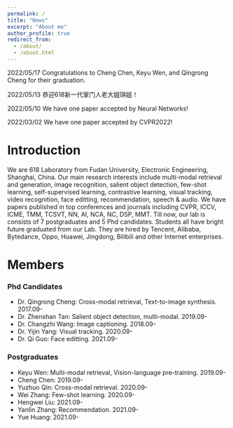 ```yaml
---
permalink: /
title: "News"
excerpt: "About me"
author_profile: true
redirect_from: 
  - /about/
  - /about.html
---
```


2022/05/17 Congratulations to Cheng Chen, Keyu Wen, and Qingrong Cheng for their graduation.

2022/05/13 恭迎618新一代掌门人老大姐琪姐！

2022/05/10 We have one paper accepted by Neural Networks!

2022/03/02 We have one paper accepted by CVPR2022!

Introduction
======
We are 618 Laboratory from Fudan University, Electronic Engineering, Shanghai, China. Our main research interests include multi-modal retrieval and generation, image recognition, salient object detection, few-shot learning, self-supervised learning, contrastive learning, visual tracking, video recognition, face editting, recommendation, speech & audio. We have papers published in top conferences and journals including CVPR, ICCV, ICME, TMM, TCSVT, NN, AI, NCA, NC, DSP, MMT. Till now, our lab is consists of 7 postgraduates and 5 Phd candidates. Students all have bright future graduated from our Lab. They are hired by Tencent, Alibaba, Bytedance, Oppo, Huawei, Jingdong, Bilibili and other Internet enterprises. 

Members
======

### Phd Candidates

* Dr. Qingrong Cheng: Cross-modal retrieval, Text-to-image synthesis. 2017.09-
* Dr. Zhenshan Tan: Salient object detection, multi-modal. 2019.09-
* Dr. Changzhi Wang: Image captioning. 2018.09-
* Dr. Yijin Yang: Visual tracking. 2020.09-
* Dr. Qi Guo: Face editting. 2021.09-

### Postgraduates

* Keyu Wen: Multi-modal retrieval, Vision-language pre-training. 2019.09-
* Cheng Chen: 2019.09-
* Yuzhuo Qin: Cross-modal retrieval. 2020.09-
* Wei Zhang: Few-shot learning. 2020.09-
* Hengwei Liu: 2021.09-
* Yanlin Zhang: Recommendation. 2021.09-
* Yue Huang: 2021.09-


<!-- Getting started
======
1. Register a GitHub account if you don't have one and confirm your e-mail (required!)
1. Fork [this repository](https://github.com/academicpages/academicpages.github.io) by clicking the "fork" button in the top right. 
1. Go to the repository's settings (rightmost item in the tabs that start with "Code", should be below "Unwatch"). Rename the repository "[your GitHub username].github.io", which will also be your website's URL.
1. Set site-wide configuration and create content & metadata (see below -- also see [this set of diffs](http://archive.is/3TPas) showing what files were changed to set up [an example site](https://getorg-testacct.github.io) for a user with the username "getorg-testacct")
1. Upload any files (like PDFs, .zip files, etc.) to the files/ directory. They will appear at https://[your GitHub username].github.io/files/example.pdf.  
1. Check status by going to the repository settings, in the "GitHub pages" section

Site-wide configuration
------
The main configuration file for the site is in the base directory in [_config.yml](https://github.com/academicpages/academicpages.github.io/blob/master/_config.yml), which defines the content in the sidebars and other site-wide features. You will need to replace the default variables with ones about yourself and your site's github repository. The configuration file for the top menu is in [_data/navigation.yml](https://github.com/academicpages/academicpages.github.io/blob/master/_data/navigation.yml). For example, if you don't have a portfolio or blog posts, you can remove those items from that navigation.yml file to remove them from the header. 

Create content & metadata
------
For site content, there is one markdown file for each type of content, which are stored in directories like _publications, _talks, _posts, _teaching, or _pages. For example, each talk is a markdown file in the [_talks directory](https://github.com/academicpages/academicpages.github.io/tree/master/_talks). At the top of each markdown file is structured data in YAML about the talk, which the theme will parse to do lots of cool stuff. The same structured data about a talk is used to generate the list of talks on the [Talks page](https://academicpages.github.io/talks), each [individual page](https://academicpages.github.io/talks/2012-03-01-talk-1) for specific talks, the talks section for the [CV page](https://academicpages.github.io/cv), and the [map of places you've given a talk](https://academicpages.github.io/talkmap.html) (if you run this [python file](https://github.com/academicpages/academicpages.github.io/blob/master/talkmap.py) or [Jupyter notebook](https://github.com/academicpages/academicpages.github.io/blob/master/talkmap.ipynb), which creates the HTML for the map based on the contents of the _talks directory).

**Markdown generator**

I have also created [a set of Jupyter notebooks](https://github.com/academicpages/academicpages.github.io/tree/master/markdown_generator
) that converts a CSV containing structured data about talks or presentations into individual markdown files that will be properly formatted for the academicpages template. The sample CSVs in that directory are the ones I used to create my own personal website at stuartgeiger.com. My usual workflow is that I keep a spreadsheet of my publications and talks, then run the code in these notebooks to generate the markdown files, then commit and push them to the GitHub repository.

How to edit your site's GitHub repository
------
Many people use a git client to create files on their local computer and then push them to GitHub's servers. If you are not familiar with git, you can directly edit these configuration and markdown files directly in the github.com interface. Navigate to a file (like [this one](https://github.com/academicpages/academicpages.github.io/blob/master/_talks/2012-03-01-talk-1.md) and click the pencil icon in the top right of the content preview (to the right of the "Raw | Blame | History" buttons). You can delete a file by clicking the trashcan icon to the right of the pencil icon. You can also create new files or upload files by navigating to a directory and clicking the "Create new file" or "Upload files" buttons. 

Example: editing a markdown file for a talk
![Editing a markdown file for a talk](/images/editing-talk.png)

For more info
------
More info about configuring academicpages can be found in [the guide](https://academicpages.github.io/markdown/). The [guides for the Minimal Mistakes theme](https://mmistakes.github.io/minimal-mistakes/docs/configuration/) (which this theme was forked from) might also be helpful. -->
